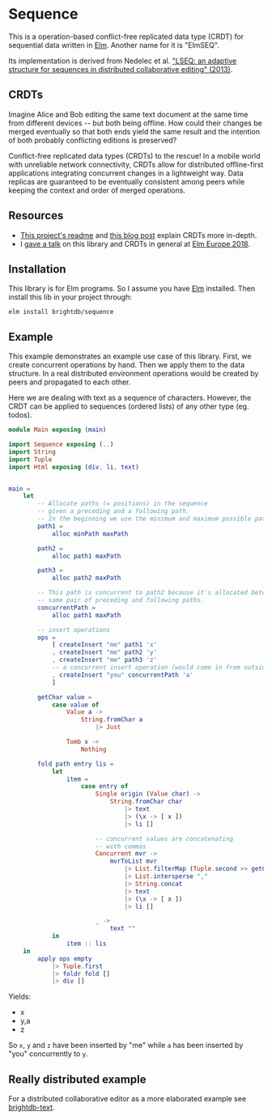 # Sequence

This is a operation-based conflict-free replicated data type (CRDT) for sequential data written in [Elm](https://elm-lang.org). Another name for it is "ElmSEQ".

Its implementation is derived from Nedelec et al. ["LSEQ: an adaptive structure for sequences in distributed collaborative editing" (2013)](https://hal.archives-ouvertes.fr/docs/00/92/16/33/PDF/fp025-nedelec.pdf).

## CRDTs

Imagine Alice and Bob editing the same text document at the same time from different devices -- but both being offline. How could their changes be merged eventually so that both ends yield the same result and the intention of both probably conflicting editions is preserved?

Conflict-free replicated data types (CRDTs) to the rescue! In a mobile world with unreliable network connectivity, CRDTs allow for distributed offline-first applications integrating concurrent changes in a lightweight way. Data replicas are guaranteed to be eventually consistent among peers while keeping the context and order of merged operations. 

## Resources

* [This project's readme](https://github.com/soundcloud/roshi) and [this blog post](http://archagon.net/blog/2018/03/24/data-laced-with-history/#conflict-free-replicated-data-types) explain CRDTs more in-depth.
* I [gave a talk](https://www.youtube.com/watch?v=r_QmENb-TAA) on this library and CRDTs in general at [Elm Europe 2018](https://2018.elmeurope.org). 

## Installation

This library is for Elm programs. So I assume you have [Elm](https://elm-lang.org) installed. Then install this lib in your project through:

    elm install brightdb/sequence

## Example

This example demonstrates an example use case of this library. First, we create concurrent operations by hand. Then we apply them to the data structure. In a real distributed environment operations would be created by peers and propagated to each other.

Here we are dealing with text as a sequence of characters. However, the CRDT can be applied to sequences (ordered lists) of any other type (eg. todos).

```elm
module Main exposing (main)

import Sequence exposing (..)
import String
import Tuple
import Html exposing (div, li, text)


main =
    let
        -- Allocate paths (= positions) in the sequence
        -- given a preceding and a following path.
        -- In the beginning we use the minimum and maximum possible path.
        path1 =
            alloc minPath maxPath

        path2 =
            alloc path1 maxPath

        path3 =
            alloc path2 maxPath

        -- This path is concurrent to path2 because it's allocated between the 
        -- same pair of preceding and following paths.
        concurrentPath =
            alloc path1 maxPath

        -- insert operations
        ops =
            [ createInsert "me" path1 'x'
            , createInsert "me" path2 'y'
            , createInsert "me" path3 'z'
            -- a concurrent insert operation (would come in from outside)
            , createInsert "you" concurrentPath 'a'
            ]

        getChar value =
            case value of
                Value a ->
                    String.fromChar a
                        |> Just

                Tomb x ->
                    Nothing

        fold path entry lis =
            let
                item =
                    case entry of
                        Single origin (Value char) ->
                            String.fromChar char
                                |> text
                                |> (\x -> [ x ])
                                |> li []

                        -- concurrent values are concatenating
                        -- with commas
                        Concurrent mvr ->
                            mvrToList mvr
                                |> List.filterMap (Tuple.second >> getChar)
                                |> List.intersperse ","
                                |> String.concat
                                |> text
                                |> (\x -> [ x ])
                                |> li []

                        _ ->
                            text ""
            in
                item :: lis
    in
        apply ops empty
            |> Tuple.first
            |> foldr fold []
            |> div []
```

Yields:

* x
* y,a
* z

So `x`, `y` and `z` have been inserted by "me" while `a` has been inserted by "you" concurrently to `y`.

## Really distributed example

For a distributed collaborative editor as a more elaborated example see [brightdb-text](https://github.com/brightdb/brightdb-text).
